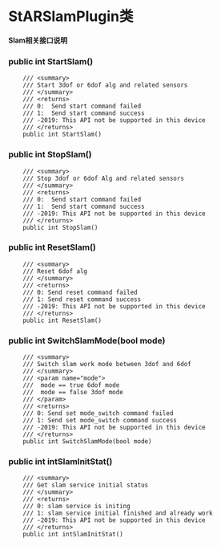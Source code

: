 # StARSlamPlugin类

**Slam相关接口说明**

### public int StartSlam()
        /// <summary>
        /// Start 3dof or 6dof alg and related sensors
        /// </summary>
        /// <returns>
        /// 0:  Send start command failed
        /// 1:  Send start command success
        /// -2019: This API not be supported in this device
        /// </returns>
		public int StartSlam()

### public int StopSlam()
        /// <summary>
        /// Stop 3dof or 6dof Alg and related sensors
        /// </summary>
        /// <returns>
        /// 0:  Send start command failed
        /// 1:  Send start command success
        /// -2019: This API not be supported in this device
        /// </returns>
		public int StopSlam()

### public int ResetSlam()
        /// <summary>
        /// Reset 6dof alg
        /// </summary>
        /// <returns>
        /// 0: Send reset command failed
        /// 1: Send reset command success
        /// -2019: This API not be supported in this device
        /// </returns>
		public int ResetSlam()

### public int SwitchSlamMode(bool mode)
        /// <summary>
        /// Switch slam work mode between 3dof and 6dof
        /// </summary>
        /// <param name="mode">
        ///  mode == true 6dof mode
        ///  mode == false 3dof mode
        /// </param>
        /// <returns>
        /// 0: Send set mode_switch command failed
        /// 1: Send set mode_switch command success
        /// -2019: This API not be supported in this device
        /// </returns>
		public int SwitchSlamMode(bool mode)

### public int intSlamInitStat()
        /// <summary>
        /// Get slam service initial status
        /// </summary>
        /// <returns>
        /// 0: slam service is initing
        /// 1: slam service initial finished and already work
        /// -2019: This API not be supported in this device
        /// </returns>
		public int intSlamInitStat()